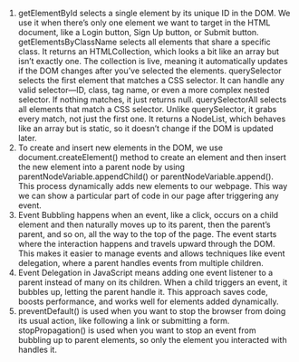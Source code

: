 1. getElementById selects a single element by its unique ID in the DOM. We use it when there’s only one element we want to target in the HTML document, like a Login button, Sign Up button, or Submit button. getElementsByClassName selects all elements that share a specific class. It returns an HTMLCollection, which looks a bit like an array but isn’t exactly one. The collection is live, meaning it automatically updates if the DOM changes after you’ve selected the elements. querySelector selects the first element that matches a CSS selector. It can handle any valid selector—ID, class, tag name, or even a more complex nested selector. If nothing matches, it just returns null. querySelectorAll selects all elements that match a CSS selector. Unlike querySelector, it grabs every match, not just the first one. It returns a NodeList, which behaves like an array but is static, so it doesn’t change if the DOM is updated later.
2. To create and insert new elements in the DOM, we use document.createElement() method to create an element and then insert the new element into a parent node by using parentNodeVariable.appendChild() or parentNodeVariable.append(). This process dynamically adds new elements to our webpage. This way we can show a particular part of code in our page after triggering any event.
3. Event Bubbling happens when an event, like a click, occurs on a child element and then naturally moves up to its parent, then the parent’s parent, and so on, all the way to the top of the page. The event starts where the interaction happens and travels upward through the DOM. This makes it easier to manage events and allows techniques like event delegation, where a parent handles events from multiple children.
4. Event Delegation in JavaScript means adding one event listener to a parent instead of many on its children. When a child triggers an event, it bubbles up, letting the parent handle it. This approach saves code, boosts performance, and works well for elements added dynamically.
5. preventDefault() is used when you want to stop the browser from doing its usual action, like following a link or submitting a form. stopPropagation() is used when you want to stop an event from bubbling up to parent elements, so only the element you interacted with handles it.
